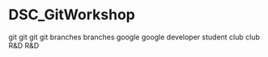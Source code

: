 # DSC_GitWorkshop
git git git git branches branches google google developer student club club R&amp;D R&amp;D
